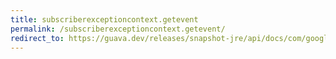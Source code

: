 ```yaml
---
title: subscriberexceptioncontext.getevent
permalink: /subscriberexceptioncontext.getevent/
redirect_to: https://guava.dev/releases/snapshot-jre/api/docs/com/google/common/eventbus/SubscriberExceptionContext.html#getEvent--
---
```

